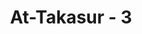 ---
title: "At-Takasur - 3"
no: 3
arabic_no: ٣
ayah: كَلَّا سَوْفَ تَعْلَمُوْنَۙ
translation: "Sekali-kali tidak! Kelak kamu akan mengetahui (akibat perbuatanmu itu),"
tafsir: "Kemudian Allah dengan ayat ini memperingatkan bahwa bermegah-megahan itu tidak pantas dikerjakan karena akibatnya buruk serta menimbulkan kekacauan dan permusuhan. Sebaliknya Allah menganjurkan agar diciptakan kerukunan hidup, bantu-membantu dalam menegakkan kebenaran dan tolong-menolong dalam kebajikan dan dalam melestarikan hidup bermasyarakat, dengan membina akhlak yang luhur serta budi pekerti yang baik."
---